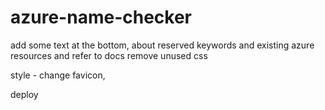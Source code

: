 # azure-name-checker

add some text at the bottom,
about reserved keywords and existing azure resources and refer to docs
remove unused css

style - change favicon,

deploy